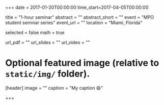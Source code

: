 +++
date = 2017-01-20T00:00:00
time_start=2017-04-05T00:00:00

title = "1-hour seminar"
abstract = ""
abstract_short = ""
event = "MPO student seminar series"
event_url = ""
location = "Miami, Florida"

selected = false
math = true

url_pdf = ""
url_slides = ""
url_video = ""

# Optional featured image (relative to `static/img/` folder).
[header]
image = ""
caption = "My caption :smile:"

+++